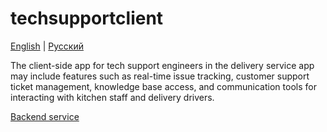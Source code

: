 # techsupportclient

[English](techsupportclient.md) | [Русский](techsupportclient.ru.md)

The client-side app for tech support engineers in the delivery service app may include features such as real-time issue tracking, customer support ticket management, knowledge base access, and communication tools for interacting with kitchen staff and delivery drivers.

[Backend service](../backend/techsupportbackend.md)

